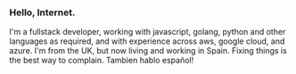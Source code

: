 ### Hello, Internet.
I'm a fullstack developer, working with javascript, golang, python and other languages as required, and with experience across aws, google cloud, and azure. I'm from the UK, but now living and working in Spain. Fixing things is the best way to complain. Tambien hablo español!



<!--
Tech Debt Janitor
# Hi there, I'm [Your Name]! 👋

🌐 Versatile Full Stack Developer | 💼 Open to Exciting Opportunities | 🌍 UK Native, Living & Working in Spain

## About Me

I'm a dedicated and versatile Full Stack JavaScript Developer with a strong foundation in React for frontend development, and Nest or plain Node.js for backend development. I have hands-on experience working with AWS, Google Cloud, and Azure cloud platforms. Originally from the UK, I'm now living and working in Spain, and I'm a firm believer that fixing things is the best way to complain. I'm also fluent in Spanish - ¡También hablo español!

## My Skills

- 🔭 Frontend: React, Redux, HTML, CSS, SASS
- 🌐 Backend: Node.js, NestJS, Express
- 📊 Databases: MongoDB, PostgreSQL, MySQL
- ☁️ Cloud Platforms: AWS, Google Cloud, Azure
- 🛠️ CI/CD: Docker, Kubernetes, Jenkins
- 🏢 Version Control: Git, GitHub

## My Values

- 🌟 Commitment to delivering high-quality work
- 🔄 Adaptability and willingness to learn new technologies
- 🤝 Collaboration and effective communication
- 📈 Continuous improvement and growth mindset

## Connect With Me

Feel free to reach out to me on [LinkedIn](https://www.linkedin.com/in/your-linkedin-profile/), [Twitter](https://twitter.com/your-twitter-handle), or via email at your.email@example.com.

## My Latest Projects

- [Project 1](https://github.com/username/project1) - A brief description of Project 1
- [Project 2](https://github.com/username/project2) - A brief description of Project 2
- [Project 3](https://github.com/username/project3) - A brief description of Project 3

Browse my repositories to see more of my work! 🚀

If you're interested in collaborating or discussing job opportunities, don't hesitate to get in touch. Let's create something amazing together! 💪


////////
# Full Stack JavaScript Developer | AWS, Google Cloud, Azure | UK-Spain

Hi there! My name is [Your Name], and I am a full-stack JavaScript developer. I have experience working with React in the front-end and either Nest or plain Node in the back-end. Additionally, I am proficient in using cloud services such as AWS, Google Cloud, and Azure. 

## About Me

Originally from the UK, I am currently living and working in Spain. I am passionate about using my problem-solving skills to make a positive impact and always strive to deliver high-quality work. I am fluent in both English and Spanish.

## Skills

- Full-stack JavaScript development
- React for front-end development
- Nest or plain Node for back-end development
- Experience with AWS, Google Cloud, and Azure
- Problem-solving and critical thinking
- Bilingual in English and Spanish

## Projects

List some of your projects here with a brief description of each.

## Contact Me

If you would like to get in touch, feel free to [contact me](mailto:youremail@email.com).

Thank you for taking the time to review my profile!
-->
